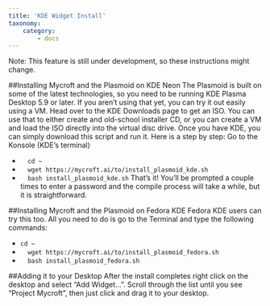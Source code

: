 ```yaml
---
title: 'KDE Widget Install'
taxonomy:
    category:
        - docs
---
```



Note: This feature is still under development, so these instructions might change. 

##Installing Mycroft and the Plasmoid on KDE Neon
The Plasmoid is built on some of the latest technologies, so you need to be running KDE Plasma Desktop 5.9 or later.  If you aren’t using that yet, you can try it out easily using a VM.  Head over to the KDE Downloads page to get an ISO.  You can use that to either create and old-school installer CD, or you can create a VM and load the ISO directly into the virtual disc drive.
Once you have KDE, you can simply download this script and run it.  Here is a step by step:
Go to the Konsole (KDE’s terminal)
- `  cd ~`
- `   wget https://mycroft.ai/to/install_plasmoid_kde.sh `
- `   bash install_plasmoid_kde.sh `
That’s it!  You’ll be prompted a couple times to enter a password and the compile process will take a while, but it is straightforward.

##Installing Mycroft and the Plasmoid on Fedora KDE
Fedora KDE users can try this too.  All you need to do is go to the Terminal and type the following commands:
- `cd ~ `
- `   wget https://mycroft.ai/to/install_plasmoid_fedora.sh `
- `   bash install_plasmoid_fedora.sh `

##Adding it to your Desktop
After the install completes right click on the desktop and select “Add Widget…”.  Scroll through the list until you see “Project Mycroft”, then just click and drag it to your desktop.
